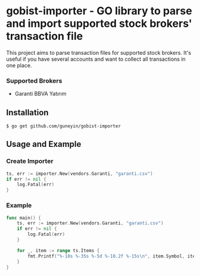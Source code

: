 
# gobist-importer - GO library to parse and import supported stock brokers' transaction file

This project aims to parse transaction files for supported stock brokers. It's useful if you have several accounts and want to collect all transactions in one place.

### Supported Brokers
- Garanti BBVA Yatırım


## Installation

    $ go get github.com/guneyin/gobist-importer

## Usage and Example

### Create Importer
```go
ts, err := importer.New(vendors.Garanti, "garanti.csv")
if err != nil {
    log.Fatal(err)
}
```

### Example
```go
func main() {
    ts, err := importer.New(vendors.Garanti, "garanti.csv")
    if err != nil {
        log.Fatal(err)
    }

    for _, item := range ts.Items {
        fmt.Printf("%-10s %-35s %-5d %-10.2f %-15s\n", item.Symbol, item.Date, item.Quantity, item.Price, item.Type.String())
    }
}
``` 